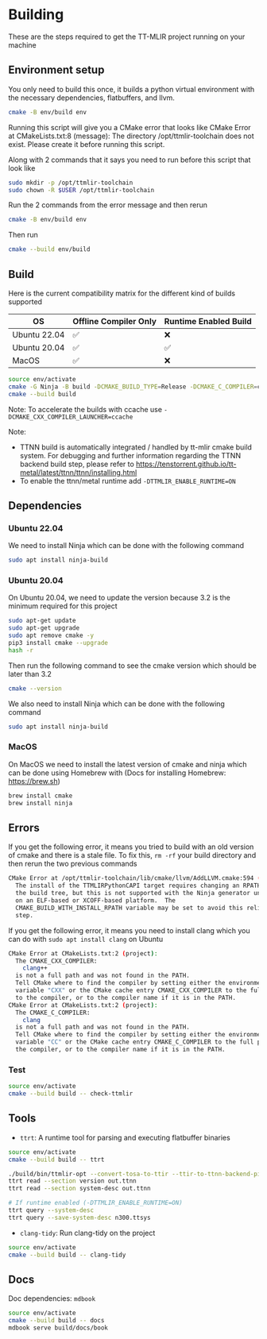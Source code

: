 # Building

These are the steps required to get the TT-MLIR project running on your machine

## Environment setup

You only need to build this once, it builds a python virtual environment with the necessary dependencies, flatbuffers, and llvm.

```bash
cmake -B env/build env
```

Running this script will give you a CMake error that looks like
  CMake Error at CMakeLists.txt:8 (message):
  The directory /opt/ttmlir-toolchain does not exist.  Please create it
  before running this script.

Along with 2 commands that it says you need to run before this script that look like

```bash
sudo mkdir -p /opt/ttmlir-toolchain
sudo chown -R $USER /opt/ttmlir-toolchain
```

Run the 2 commands from the error message and then rerun

```bash
cmake -B env/build env
```

Then run

```bash
cmake --build env/build
```

## Build

Here is the current compatibility matrix for the different kind of builds supported

| OS | Offline Compiler Only | Runtime Enabled Build |
|----|-----------------------|-----------------------|
| Ubuntu 22.04  | ✅ | ❌ |
| Ubuntu 20.04  | ✅ | ✅ |
| MacOS         | ✅ | ❌ |

```bash
source env/activate
cmake -G Ninja -B build -DCMAKE_BUILD_TYPE=Release -DCMAKE_C_COMPILER=clang -DCMAKE_CXX_COMPILER=clang++
cmake --build build
```

Note: To accelerate the builds with ccache use `-DCMAKE_CXX_COMPILER_LAUNCHER=ccache`

Note: 
- TTNN build is automatically integrated / handled by tt-mlir cmake build system.  For debugging and further information regarding the TTNN backend build step, please refer to https://tenstorrent.github.io/tt-metal/latest/ttnn/ttnn/installing.html
- To enable the ttnn/metal runtime add `-DTTMLIR_ENABLE_RUNTIME=ON`

## Dependencies

### Ubuntu 22.04

We need to install Ninja which can be done with the following command

```bash
sudo apt install ninja-build
```

### Ubuntu 20.04

On Ubuntu 20.04, we need to update the version because 3.2 is the minimum required for this project

```bash
sudo apt-get update
sudo apt-get upgrade
sudo apt remove cmake -y
pip3 install cmake --upgrade
hash -r
```

Then run the following command to see the cmake version which should be later than 3.2

```bash
cmake --version
```

We also need to install Ninja which can be done with the following command

```bash
sudo apt install ninja-build
```

### MacOS

On MacOS we need to install the latest version of cmake and ninja which can be done using Homebrew with (Docs for installing Homebrew: https://brew.sh)

```bash
brew install cmake
brew install ninja
```

## Errors

If you get the following error, it means you tried to build with an old version of cmake and there is a stale file. To fix this, `rm -rf` your build directory and then rerun the two previous commands

```bash
CMake Error at /opt/ttmlir-toolchain/lib/cmake/llvm/AddLLVM.cmake:594 (add_library):
  The install of the TTMLIRPythonCAPI target requires changing an RPATH from
  the build tree, but this is not supported with the Ninja generator unless
  on an ELF-based or XCOFF-based platform.  The
  CMAKE_BUILD_WITH_INSTALL_RPATH variable may be set to avoid this relinking
  step.
 ```

If you get the following error, it means you need to install clang which you can do with `sudo apt install clang` on Ubuntu

```bash
CMake Error at CMakeLists.txt:2 (project):
  The CMAKE_CXX_COMPILER:
    clang++
  is not a full path and was not found in the PATH.
  Tell CMake where to find the compiler by setting either the environment
  variable "CXX" or the CMake cache entry CMAKE_CXX_COMPILER to the full path
  to the compiler, or to the compiler name if it is in the PATH.
CMake Error at CMakeLists.txt:2 (project):
  The CMAKE_C_COMPILER:
    clang
  is not a full path and was not found in the PATH.
  Tell CMake where to find the compiler by setting either the environment
  variable "CC" or the CMake cache entry CMAKE_C_COMPILER to the full path to
  the compiler, or to the compiler name if it is in the PATH.
  ```

### Test

```bash
source env/activate
cmake --build build -- check-ttmlir
```

## Tools

- `ttrt`: A runtime tool for parsing and executing flatbuffer binaries
```bash
source env/activate
cmake --build build -- ttrt

./build/bin/ttmlir-opt --convert-tosa-to-ttir --ttir-to-ttnn-backend-pipeline test/ttmlir/simple_eltwise_tosa.mlir
ttrt read --section version out.ttnn
ttrt read --section system-desc out.ttnn

# If runtime enabled (-DTTMLIR_ENABLE_RUNTIME=ON)
ttrt query --system-desc
ttrt query --save-system-desc n300.ttsys
```
- `clang-tidy`: Run clang-tidy on the project
```bash
source env/activate
cmake --build build -- clang-tidy
```

## Docs

Doc dependencies: `mdbook`

```bash
source env/activate
cmake --build build -- docs
mdbook serve build/docs/book
```
